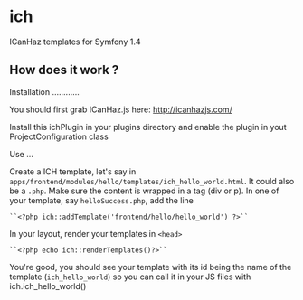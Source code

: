 ich
===

ICanHaz templates for Symfony 1.4


How does it work ?
------------------

Installation
............

You should first grab ICanHaz.js here: http://icanhazjs.com/

Install this ichPlugin in your plugins directory and enable the plugin in yout ProjectConfiguration class
 
Use
...

Create a ICH template, let's say in ``apps/frontend/modules/hello/templates/ich_hello_world.html``. It could also be a ``.php``. Make sure the content is wrapped in a tag (div or p). In one of your template, say ``helloSuccess.php``, add the line
    
    ``<?php ich::addTemplate('frontend/hello/hello_world') ?>``
    
In your layout, render your templates in ``<head>``
    
    ``<?php echo ich::renderTemplates()?>``
    
You're good, you should see your template with its id being the name of the template (``ich_hello_world``) so you can call it in your JS files with ich.ich_hello_world()
